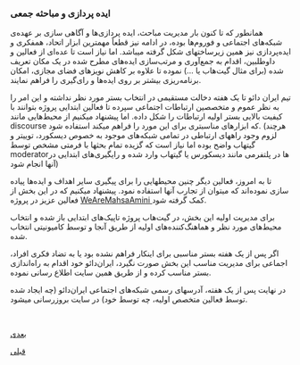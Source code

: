 ###  ایده پردازی و مباحثه جمعی

همانطور که تا کنون بار مدیریت مباحث، ایده پردازی‌ها و آگاهی سازی بر عهده‌ی شبکه‌های اجتماعی و فوروم‌ها بوده، در ادامه نیز قطعاً مهمترین ابزار اتحاد، همفکری و ایده‌پردازی نیز همین زیرساختهای شکل گرفته میباشد. اما نیاز است تا عده‌ای از فعالین و داوطلبین، اقدام به جمع‌آوری و مرتب‌سازی ایده‌های مطرح شده در یک مکان تعریف شده (برای مثال گیت‌هاب یا ...) نموده تا علاوه بر کاهش نویزهای فضای مجازی، امکان برنامه‌ریزی بیشتر بر روی ایده‌ها و رای‌گیری را فراهم نمایند.

تیم ایران دائو تا یک هفته دخالت مستقیمی در انتخاب بستر مورد نظر نداشته و این امر را به نظر عموم و متخصصین ارتباطات اجتماعی سپرده تا فعالین ابتدایی پروژه بتوانند با کیفیت بالایی بستر اولیه ارتباطات را شکل داده. اما پیشنهاد میکنیم از محیط‌هایی مانند discourse که ابزارهای مناسبتری برای این مورد را فراهم میکند استفاده شود. (هرچند لزوم وجود راههای ارتباطی در تمامی شبکه‌های موجود به خصوص دیسکورد، توییتر و گیتهاب واضح بوده اما نیاز است که گزیده تمام بحثها با فرمتی مشخص توسط moderatorها در پلتفرمی مانند دیسکورس یا گیتهاب وارد شده و رایگیری‌های ابتدایی در آنها انجام شود)

تا به امروز، فعالین دیگر چنین محیطهایی را برای پیگیری سایر اهداف و ایده‌ها پیاده سازی نموده‌اند که میتوان از تجارب آنها استفاده نمود. پیشنهاد میکنیم که در این بخش از فعالین عزیز در پروژه [ WeAreMahsaAmini ](https://github.com/wearemahsaamini/core) کمک گرفته شود.

برای مدیریت اولیه این بخش، در گیت‌هاب پروژه تاپیک‌های ابتدایی باز شده و انتخاب محیط‌های مورد نظر و هماهنگ‌کننده‌های اولیه از طریق آنجا و توسط کامیونیتی انتخاب شده.

اگر پس از یک هفته بستر مناسبی برای اینکار فراهم نشده بود یا به تضاد فکری افراد، اجماعی برای مدیریت مناسب این بخش صورت نگیرد، ایران‌دائو خود اقدام به راه‌اندازی بستر مناسب کرده و از طریق همین سایت اطلاع رسانی نموده.

در نهایت پس از یک هفته، آدرسهای رسمی شبکه‌های اجتماعی ایران‌دائو (چه ایجاد شده توسط فعالین متخصص اولیه، چه توسط خود) در سایت بروزرسانی میشود.




<br>

[ بعدی](/content/check.md)
<br>

[ قبلی](/content/Funding.md)

